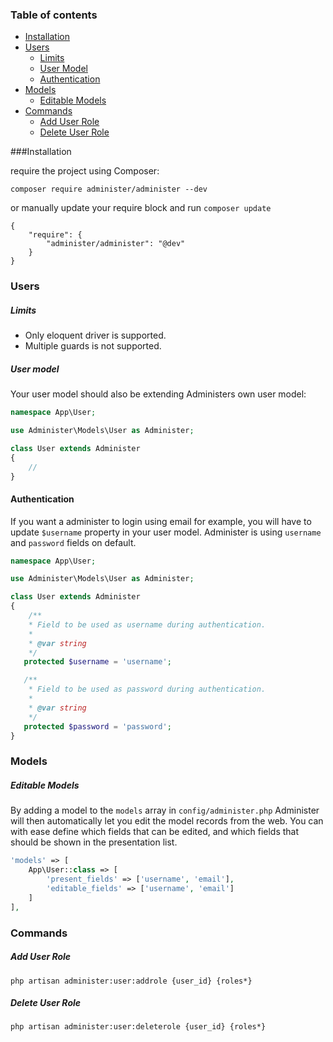 ### Table of contents

* [Installation](#installation)</br>
* [Users](#users)
    * [Limits](#limits)
    * [User Model](#user-model)
    * [Authentication](#authentication)
* [Models](#models)
    * [Editable Models](#editable-models)
* [Commands](#commands)
    * [Add User Role](#add-user-role)
    * [Delete User Role](#delete-user-role)

###Installation 

require the project using Composer:
```
composer require administer/administer --dev
```

or manually update your require block and run `composer update`
```
{
    "require": {
        "administer/administer": "@dev"
    }
}
```

### Users

##### Limits
* Only eloquent driver is supported.
* Multiple guards is not supported.

##### User model

Your user model should also be extending Administers own user model:

```php
namespace App\User;

use Administer\Models\User as Administer;

class User extends Administer
{
    //
}
```

#### Authentication
If you want a administer to login using email for example, you will have to update `$username` property in your user model. Administer is using `username` and `password` fields on default.

```php
namespace App\User;

use Administer\Models\User as Administer;

class User extends Administer
{
    /**
    * Field to be used as username during authentication.
    *
    * @var string
    */
   protected $username = 'username';

   /**
    * Field to be used as password during authentication.
    *
    * @var string
    */
   protected $password = 'password';
}
```

### Models

##### Editable Models

By adding a model to the `models` array in `config/administer.php` Administer will then automatically let you edit the model records from the web. You can with ease define which fields that can be edited, and which fields that should be shown in the presentation list. 

```php
'models' => [
    App\User::class => [
        'present_fields' => ['username', 'email'],
        'editable_fields' => ['username', 'email']
    ]
],
```

### Commands

##### Add User Role
```
php artisan administer:user:addrole {user_id} {roles*}
```
##### Delete User Role
```
php artisan administer:user:deleterole {user_id} {roles*}
```
